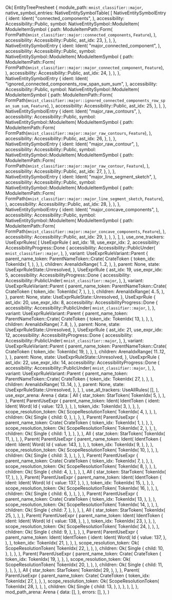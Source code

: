 Ok(
    EntityTreePresheet {
        module_path: `mnist_classifier::major`,
        native_symbol_entries: NativeEntitySymbolTable(
            [
                NativeEntitySymbolEntry {
                    ident: Ident(
                        "connected_components",
                    ),
                    accessibility: Accessibility::Public,
                    symbol: NativeEntitySymbol::ModuleItem(
                        ModuleItemSymbol {
                            path: ModuleItemPath::Form(
                                FormPath(`mnist_classifier::major::connected_components`, `Feature`),
                            ),
                            accessibility: Accessibility::Public,
                            ast_idx: 23,
                        },
                    ),
                },
                NativeEntitySymbolEntry {
                    ident: Ident(
                        "major_connected_component",
                    ),
                    accessibility: Accessibility::Public,
                    symbol: NativeEntitySymbol::ModuleItem(
                        ModuleItemSymbol {
                            path: ModuleItemPath::Form(
                                FormPath(`mnist_classifier::major::major_connected_component`, `Feature`),
                            ),
                            accessibility: Accessibility::Public,
                            ast_idx: 24,
                        },
                    ),
                },
                NativeEntitySymbolEntry {
                    ident: Ident(
                        "ignored_connected_components_row_span_sum_sum",
                    ),
                    accessibility: Accessibility::Public,
                    symbol: NativeEntitySymbol::ModuleItem(
                        ModuleItemSymbol {
                            path: ModuleItemPath::Form(
                                FormPath(`mnist_classifier::major::ignored_connected_components_row_span_sum_sum`, `Feature`),
                            ),
                            accessibility: Accessibility::Public,
                            ast_idx: 25,
                        },
                    ),
                },
                NativeEntitySymbolEntry {
                    ident: Ident(
                        "major_raw_contours",
                    ),
                    accessibility: Accessibility::Public,
                    symbol: NativeEntitySymbol::ModuleItem(
                        ModuleItemSymbol {
                            path: ModuleItemPath::Form(
                                FormPath(`mnist_classifier::major::major_raw_contours`, `Feature`),
                            ),
                            accessibility: Accessibility::Public,
                            ast_idx: 26,
                        },
                    ),
                },
                NativeEntitySymbolEntry {
                    ident: Ident(
                        "major_raw_contour",
                    ),
                    accessibility: Accessibility::Public,
                    symbol: NativeEntitySymbol::ModuleItem(
                        ModuleItemSymbol {
                            path: ModuleItemPath::Form(
                                FormPath(`mnist_classifier::major::major_raw_contour`, `Feature`),
                            ),
                            accessibility: Accessibility::Public,
                            ast_idx: 27,
                        },
                    ),
                },
                NativeEntitySymbolEntry {
                    ident: Ident(
                        "major_line_segment_sketch",
                    ),
                    accessibility: Accessibility::Public,
                    symbol: NativeEntitySymbol::ModuleItem(
                        ModuleItemSymbol {
                            path: ModuleItemPath::Form(
                                FormPath(`mnist_classifier::major::major_line_segment_sketch`, `Feature`),
                            ),
                            accessibility: Accessibility::Public,
                            ast_idx: 28,
                        },
                    ),
                },
                NativeEntitySymbolEntry {
                    ident: Ident(
                        "major_concave_components",
                    ),
                    accessibility: Accessibility::Public,
                    symbol: NativeEntitySymbol::ModuleItem(
                        ModuleItemSymbol {
                            path: ModuleItemPath::Form(
                                FormPath(`mnist_classifier::major::major_concave_components`, `Feature`),
                            ),
                            accessibility: Accessibility::Public,
                            ast_idx: 29,
                        },
                    ),
                },
            ],
        ),
        use_one_trackers: UseExprRules(
            [
                UseExprRule {
                    ast_idx: 18,
                    use_expr_idx: 2,
                    accessibility: AccessibilityProgress::Done {
                        accessibility: Accessibility::PublicUnder(
                            `mnist_classifier::major`,
                        ),
                    },
                    variant: UseExprRuleVariant::Parent {
                        parent_name_token: ParentNameToken::Crate(
                            CrateToken {
                                token_idx: TokenIdx(
                                    1,
                                ),
                            },
                        ),
                        children: ArenaIdxRange(
                            1..2,
                        ),
                    },
                    parent: None,
                    state: UseExprRuleState::Unresolved,
                },
                UseExprRule {
                    ast_idx: 19,
                    use_expr_idx: 5,
                    accessibility: AccessibilityProgress::Done {
                        accessibility: Accessibility::PublicUnder(
                            `mnist_classifier::major`,
                        ),
                    },
                    variant: UseExprRuleVariant::Parent {
                        parent_name_token: ParentNameToken::Crate(
                            CrateToken {
                                token_idx: TokenIdx(
                                    7,
                                ),
                            },
                        ),
                        children: ArenaIdxRange(
                            4..5,
                        ),
                    },
                    parent: None,
                    state: UseExprRuleState::Unresolved,
                },
                UseExprRule {
                    ast_idx: 20,
                    use_expr_idx: 8,
                    accessibility: AccessibilityProgress::Done {
                        accessibility: Accessibility::PublicUnder(
                            `mnist_classifier::major`,
                        ),
                    },
                    variant: UseExprRuleVariant::Parent {
                        parent_name_token: ParentNameToken::Crate(
                            CrateToken {
                                token_idx: TokenIdx(
                                    13,
                                ),
                            },
                        ),
                        children: ArenaIdxRange(
                            7..8,
                        ),
                    },
                    parent: None,
                    state: UseExprRuleState::Unresolved,
                },
                UseExprRule {
                    ast_idx: 21,
                    use_expr_idx: 12,
                    accessibility: AccessibilityProgress::Done {
                        accessibility: Accessibility::PublicUnder(
                            `mnist_classifier::major`,
                        ),
                    },
                    variant: UseExprRuleVariant::Parent {
                        parent_name_token: ParentNameToken::Crate(
                            CrateToken {
                                token_idx: TokenIdx(
                                    19,
                                ),
                            },
                        ),
                        children: ArenaIdxRange(
                            11..12,
                        ),
                    },
                    parent: None,
                    state: UseExprRuleState::Unresolved,
                },
                UseExprRule {
                    ast_idx: 22,
                    use_expr_idx: 14,
                    accessibility: AccessibilityProgress::Done {
                        accessibility: Accessibility::PublicUnder(
                            `mnist_classifier::major`,
                        ),
                    },
                    variant: UseExprRuleVariant::Parent {
                        parent_name_token: ParentNameToken::Crate(
                            CrateToken {
                                token_idx: TokenIdx(
                                    27,
                                ),
                            },
                        ),
                        children: ArenaIdxRange(
                            13..14,
                        ),
                    },
                    parent: None,
                    state: UseExprRuleState::Unresolved,
                },
            ],
        ),
        use_all_trackers: UseAllRules(
            [],
        ),
        use_expr_arena: Arena {
            data: [
                All {
                    star_token: StarToken(
                        TokenIdx(
                            5,
                        ),
                    ),
                },
                Parent(
                    ParentUseExpr {
                        parent_name_token: Ident(
                            IdentToken {
                                ident: Ident(
                                    Word(
                                        Id {
                                            value: 123,
                                        },
                                    ),
                                ),
                                token_idx: TokenIdx(
                                    3,
                                ),
                            },
                        ),
                        scope_resolution_token: Ok(
                            ScopeResolutionToken(
                                TokenIdx(
                                    4,
                                ),
                            ),
                        ),
                        children: Ok(
                            Single {
                                child: 0,
                            },
                        ),
                    },
                ),
                Parent(
                    ParentUseExpr {
                        parent_name_token: Crate(
                            CrateToken {
                                token_idx: TokenIdx(
                                    1,
                                ),
                            },
                        ),
                        scope_resolution_token: Ok(
                            ScopeResolutionToken(
                                TokenIdx(
                                    2,
                                ),
                            ),
                        ),
                        children: Ok(
                            Single {
                                child: 1,
                            },
                        ),
                    },
                ),
                All {
                    star_token: StarToken(
                        TokenIdx(
                            11,
                        ),
                    ),
                },
                Parent(
                    ParentUseExpr {
                        parent_name_token: Ident(
                            IdentToken {
                                ident: Ident(
                                    Word(
                                        Id {
                                            value: 143,
                                        },
                                    ),
                                ),
                                token_idx: TokenIdx(
                                    9,
                                ),
                            },
                        ),
                        scope_resolution_token: Ok(
                            ScopeResolutionToken(
                                TokenIdx(
                                    10,
                                ),
                            ),
                        ),
                        children: Ok(
                            Single {
                                child: 3,
                            },
                        ),
                    },
                ),
                Parent(
                    ParentUseExpr {
                        parent_name_token: Crate(
                            CrateToken {
                                token_idx: TokenIdx(
                                    7,
                                ),
                            },
                        ),
                        scope_resolution_token: Ok(
                            ScopeResolutionToken(
                                TokenIdx(
                                    8,
                                ),
                            ),
                        ),
                        children: Ok(
                            Single {
                                child: 4,
                            },
                        ),
                    },
                ),
                All {
                    star_token: StarToken(
                        TokenIdx(
                            17,
                        ),
                    ),
                },
                Parent(
                    ParentUseExpr {
                        parent_name_token: Ident(
                            IdentToken {
                                ident: Ident(
                                    Word(
                                        Id {
                                            value: 137,
                                        },
                                    ),
                                ),
                                token_idx: TokenIdx(
                                    15,
                                ),
                            },
                        ),
                        scope_resolution_token: Ok(
                            ScopeResolutionToken(
                                TokenIdx(
                                    16,
                                ),
                            ),
                        ),
                        children: Ok(
                            Single {
                                child: 6,
                            },
                        ),
                    },
                ),
                Parent(
                    ParentUseExpr {
                        parent_name_token: Crate(
                            CrateToken {
                                token_idx: TokenIdx(
                                    13,
                                ),
                            },
                        ),
                        scope_resolution_token: Ok(
                            ScopeResolutionToken(
                                TokenIdx(
                                    14,
                                ),
                            ),
                        ),
                        children: Ok(
                            Single {
                                child: 7,
                            },
                        ),
                    },
                ),
                All {
                    star_token: StarToken(
                        TokenIdx(
                            25,
                        ),
                    ),
                },
                Parent(
                    ParentUseExpr {
                        parent_name_token: Ident(
                            IdentToken {
                                ident: Ident(
                                    Word(
                                        Id {
                                            value: 138,
                                        },
                                    ),
                                ),
                                token_idx: TokenIdx(
                                    23,
                                ),
                            },
                        ),
                        scope_resolution_token: Ok(
                            ScopeResolutionToken(
                                TokenIdx(
                                    24,
                                ),
                            ),
                        ),
                        children: Ok(
                            Single {
                                child: 9,
                            },
                        ),
                    },
                ),
                Parent(
                    ParentUseExpr {
                        parent_name_token: Ident(
                            IdentToken {
                                ident: Ident(
                                    Word(
                                        Id {
                                            value: 137,
                                        },
                                    ),
                                ),
                                token_idx: TokenIdx(
                                    21,
                                ),
                            },
                        ),
                        scope_resolution_token: Ok(
                            ScopeResolutionToken(
                                TokenIdx(
                                    22,
                                ),
                            ),
                        ),
                        children: Ok(
                            Single {
                                child: 10,
                            },
                        ),
                    },
                ),
                Parent(
                    ParentUseExpr {
                        parent_name_token: Crate(
                            CrateToken {
                                token_idx: TokenIdx(
                                    19,
                                ),
                            },
                        ),
                        scope_resolution_token: Ok(
                            ScopeResolutionToken(
                                TokenIdx(
                                    20,
                                ),
                            ),
                        ),
                        children: Ok(
                            Single {
                                child: 11,
                            },
                        ),
                    },
                ),
                All {
                    star_token: StarToken(
                        TokenIdx(
                            29,
                        ),
                    ),
                },
                Parent(
                    ParentUseExpr {
                        parent_name_token: Crate(
                            CrateToken {
                                token_idx: TokenIdx(
                                    27,
                                ),
                            },
                        ),
                        scope_resolution_token: Ok(
                            ScopeResolutionToken(
                                TokenIdx(
                                    28,
                                ),
                            ),
                        ),
                        children: Ok(
                            Single {
                                child: 13,
                            },
                        ),
                    },
                ),
            ],
        },
        mod_path_arena: Arena {
            data: [],
        },
        errors: [],
    },
)